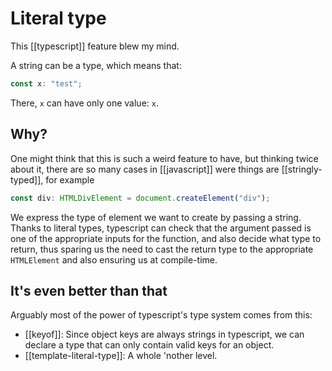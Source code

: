 # Literal type
This [[typescript]] feature blew my mind.

A string can be a type, which means that:
```ts
const x: "test";
```

There, `x` can have only one value: `x`.

## Why?
One might think that this is such a weird feature to have, but thinking twice about it, there are so many cases in [[javascript]] were things are [[stringly-typed]], for example

```js
const div: HTMLDivElement = document.createElement("div");
```

We express the type of element we want to create by passing a string. Thanks to literal types, typescript can check that the argument passed is one of the appropriate inputs for the function, and also decide what type to return, thus sparing us the need to cast the return type to the appropriate `HTMLElement` and also ensuring us at compile-time.

## It's even better than that
Arguably most of the power of typescript's type system comes from this:

* [[keyof]]: Since object keys are always strings in typescript, we can declare a type that can only contain valid keys for an object.
* [[template-literal-type]]: A whole 'nother level.

